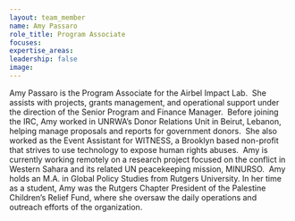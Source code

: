 ```yaml
---
layout: team_member
name: Amy Passaro
role_title: Program Associate
focuses:
expertise_areas:
leadership: false
image:
---
```


Amy Passaro is the Program Associate for the Airbel Impact Lab.&nbsp; She assists with projects, grants management, and operational support under the direction of the Senior Program and Finance Manager.&nbsp; Before joining the IRC, Amy worked in UNRWA’s Donor Relations Unit in Beirut, Lebanon, helping manage proposals and reports for government donors.&nbsp; She also worked as the Event Assistant for WITNESS, a Brooklyn based non-profit that strives to use technology to expose human rights abuses.&nbsp; Amy is currently working remotely on a research project focused on the conflict in Western Sahara and its related UN peacekeeping mission, MINURSO.&nbsp; Amy holds an M.A. in Global Policy Studies from Rutgers University. In her time as a student, Amy was the Rutgers Chapter President of the Palestine Children’s Relief Fund, where she oversaw the daily operations and outreach efforts of the organization.